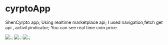 # cyrptoApp

ShenCyrpto app;
Using realtime marketplace api;
I used navigation,fetch get api , activityindicator;
You can see real time coin price.

![.](https://r.resimlink.com/2JlVHbYi6.png);
![.](https://r.resimlink.com/mdtOw9.png);
![.](https://resimlink.com/DHCAGcYBF);

